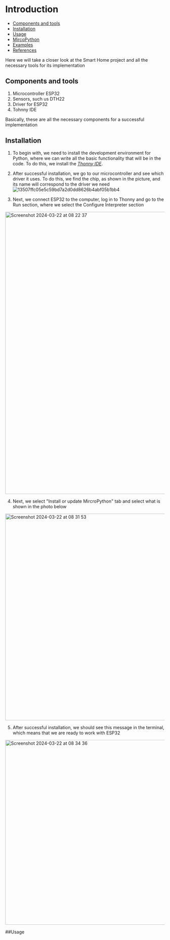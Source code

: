 # Introduction

* [Components and tools](#components-and-tools)
* [Installation](#installation)
* [Usage](#usage)
* [MircoPython](#micropython)
* [Examples](#examples)
* [References](#references)

Here we will take a closer look at the Smart Home project and all the necessary tools for its implementation

## Components and tools
1. Microcontroller ESP32
2. Sensors, such us DTH22
3. Driver for ESP32
4. Tohnny IDE

Basically, these are all the necessary components for a successful implementation

## Installation
1. To begin with, we need to install the development environment for Python, where we can write all the basic functionality that will be in the code. To do this, we install the [*Thonny IDE*](https://thonny.org/).

2. After successful installation, we go to our microcontroller and see which driver it uses. To do this, we find the chip, as shown in the picture, and its name will correspond to the driver we need
![13507ffc05e5c59bd7a2d0dd8626b4abf05b1bb4](https://github.com/BohTsR/BachThesis/assets/160582711/fa039be4-7348-40a0-ac09-ddadd442537d)

3. Next, we connect ESP32 to the computer, log in to Thonny and go to the Run section, where we select the Configure Interpreter section 
<img width="893" alt="Screenshot 2024-03-22 at 08 22 37" src="https://github.com/BohTsR/BachThesis/assets/160582711/6acef568-250a-47c7-9073-338abfd36240">


4. Next, we select "Install or update MircroPython" tab and select what is shown in the photo below 
<img width="654" alt="Screenshot 2024-03-22 at 08 31 53" src="https://github.com/BohTsR/BachThesis/assets/160582711/b46bdceb-c29d-4e7d-8994-80b382e6a9be">

5. After successful installation, we should see this message in the terminal, which means that we are ready to work with ESP32
<img width="585" alt="Screenshot 2024-03-22 at 08 34 36" src="https://github.com/BohTsR/BachThesis/assets/160582711/78d92adc-1b22-43fe-8aa5-e029acea22a4">

##Usage
